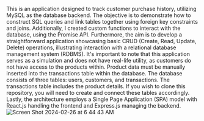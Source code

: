 This is an application designed to track customer purchase history, utilizing MySQL as the database backend. The objective is to demonstrate how to construct SQL queries and link tables together using foreign key constraints and joins. Additionally, I created custom functions to interact with the database, using the Promise API. Furthermore, the aim is to develop a straightforward application showcasing basic CRUD (Create, Read, Update, Delete) operations, illustrating interaction with a relational database management system (RDBMS). It's important to note that this application serves as a simulation and does not have real-life utility, as customers do not have access to the products within. Product data must be manually inserted into the transactions table within the database. The database consists of three tables: users, customers, and transactions. The transactions table includes the product details. If you wish to clone this repository, you will need to create and connect these tables accordingly. Lastly, the architecture employs a Single Page Application (SPA) model with React.js handling the frontend and Express.js managing the backend.![Screen Shot 2024-02-26 at 6 44 43 AM](https://github.com/JonathanRaposo/customer-purchase-tracker-backend/assets/67019470/6b767c80-3d9c-4a07-9a4c-4bc1d5646358)
